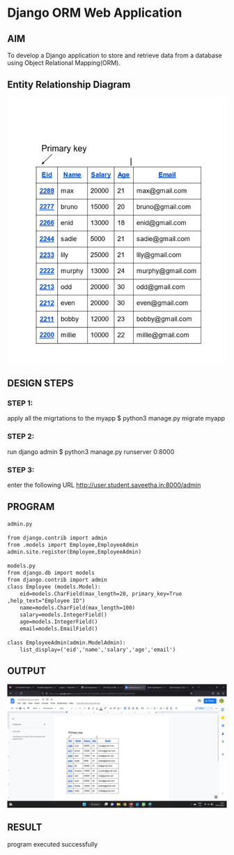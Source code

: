# Django ORM Web Application

## AIM
To develop a Django application to store and retrieve data from a database using Object Relational Mapping(ORM).

## Entity Relationship Diagram
![OUTPUT](./key.png)

## DESIGN STEPS

### STEP 1:
apply all the migrtations to the myapp
$ python3 manage.py migrate myapp 

### STEP 2:
run django admin
$ python3 manage.py runserver 0:8000

### STEP 3:
enter the following URL
http://user.student.saveetha.in:8000/admin


## PROGRAM
```
admin.py

from django.contrib import admin
from .models import Employee,EmployeeAdmin
admin.site.register(Employee,EmployeeAdmin)

models.py
from django.db import models
from django.contrib import admin
class Employee (models.Model):
    eid=models.CharField(max_length=20, primary_key=True ,help_text="Employee ID")
    name=models.CharField(max_length=100)
    salary=models.IntegerField()
    age=models.IntegerField()
    email=models.EmailField()

class EmployeeAdmin(admin.ModelAdmin):
    list_display=('eid','name','salary','age','email')    

```
## OUTPUT
![Output](./eid.png)


## RESULT

program executed successfully